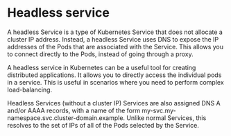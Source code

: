 # Headless service

A headless Service is a type of Kubernetes Service that does not allocate a cluster IP address.
Instead, a headless Service uses DNS to expose the IP addresses of the Pods that are associated with the Service.
This allows you to connect directly to the Pods, instead of going through a proxy.

A headless service in Kubernetes can be a useful tool for creating distributed applications.
It allows you to directly access the individual pods in a service.
This is useful in scenarios where you need to perform complex load-balancing.

Headless Services (without a cluster IP) Services are also assigned DNS A and/or AAAA records, with a name of the form my-svc.my-namespace.svc.cluster-domain.example.
Unlike normal Services, this resolves to the set of IPs of all of the Pods selected by the Service.
